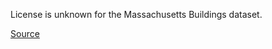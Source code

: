 License is unknown for the Massachusetts Buildings dataset.

[Source](https://www.cs.toronto.edu/~vmnih/data/)
